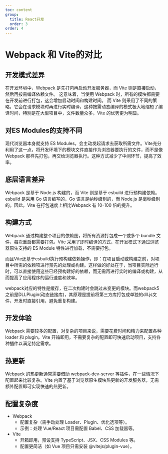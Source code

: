 ```yaml
---
toc: content
group: 
  title: React开发
  order: 3
order: 4
---
```

# Webpack 和 Vite的对比
## 开发模式差异
在开发环境中，Webpack 是先打包再启动开发服务器，而 Vite 则是直接启动，然后再按需编译依赖文件。
这意味着，当使用 Webpack 时，所有的模块都需要在开发前进行打包，这会增加启动时间和构建时间。
而 Vite 则采用了不同的策略，它会在请求模块时再进行实时编译，这种按需动态编译的模式极大地缩短了编译时间，特别是在大型项目中，文件数量众多，Vite 的优势更为明显。

## 对ES Modules的支持不同
现代浏览器本身就支持 ES Modules，会主动发起请求去获取所需文件。Vite充分利用了这一点，将开发环境下的模块文件直接作为浏览器要执行的文件，而不是像 Webpack 那样先打包，再交给浏览器执行。这种方式减少了中间环节，提高了效率。

## 底层语言差异
Webpack 是基于 Node.js 构建的，而 Vite 则是基于 esbuild 进行预构建依赖。esbuild 是采用 Go 语言编写的，Go 语言是纳秒级别的，而 Node.js 是毫秒级别的。因此，Vite 在打包速度上相比Webpack 有 10-100 倍的提升。

## 构建方式
Webpack 通过构建整个项目的依赖图，将所有资源打包成一个或多个 bundle 文件，每次重启都需要打包。Vite 采用了即时编译的方式，在开发模式下通过浏览器原生支持的 ES Module 特性进行加载，不需要打包。

而且Vite还基于esbuild执行预构建依赖操作，即：在项目启动或构建之前，对项目中所需的依赖项进行预先的处理或构建。这样做的好处在于，当项目实际运行时，可以直接使用这些已经预构建好的依赖，而无需再进行实时的编译或构建，从而提高了应用程序的运行速度和效率。

webpack对应的特性是缓存，在二次构建时会跳过未变更的模块。而webpack5之前是DLLPlugin(动态链接库)，其原理是提前将第三方库打包成单独的dll.js文件，开发时直接引用，避免重复构建。

## 开发体验
Webpack 需要较多的配置，对复杂的项目来说，需要花费时间和精力来配置各种 loader 和 plugin。Vite 开箱即用，不需要复杂的配置即可快速启动项目，支持各种插件以满足特定需求。

## 热更新
Webpack 的热更新通常需要借助 webpack-dev-server 等插件，在一些情况下配置起来比较复杂。Vite 内置了基于浏览器原生模块热更新的开发服务器，无需额外配置即可实现快速的热更新。

## 配置复杂度
- Webpack
  - 配置复杂（需手动处理 Loader、Plugin、优化选项等）。
  - 示例：处理 Vue/React 项目需配置 Babel、CSS 加载器等。
- Vite
  - 开箱即用，预设支持 TypeScript、JSX、CSS Modules 等。
  - 配置更简洁（如 Vue 项目只需安装 @vitejs/plugin-vue）。